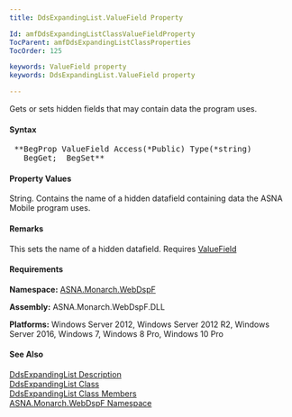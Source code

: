 ```yaml
---
title: DdsExpandingList.ValueField Property

Id: amfDdsExpandingListClassValueFieldProperty
TocParent: amfDdsExpandingListClassProperties
TocOrder: 125

keywords: ValueField property
keywords: DdsExpandingList.ValueField property

---
```


Gets or sets hidden fields that may contain data the program uses.

#### Syntax
<pre class="prettyprint"> **BegProp ValueField Access(*Public) Type(*string)
   BegGet;  BegSet** </pre>

#### Property Values
String. Contains the name of a hidden datafield containing data the ASNA Mobile program uses. 

#### Remarks
This sets the name of a hidden datafield. Requires [ValueField](amfDdsExpandingListClassValueFieldProperty.html)

#### Requirements
**Namespace:** [ASNA.Monarch.WebDspF](amfWebDspFNamespace.html)

**Assembly:** ASNA.Monarch.WebDspF.DLL

**Platforms:** Windows Server 2012, Windows Server 2012 R2, Windows Server 2016, Windows 7, Windows 8 Pro, Windows 10 Pro

#### See Also
[DdsExpandingList Description](amfUnderstandingLists.html)<br /> [ DdsExpandingList Class](amfDdsExpandingListClass.html) <br /> [ DdsExpandingList Class Members](amfDdsExpandingListClassMembers.html) <br /> [ ASNA.Monarch.WebDspF Namespace](amfWebDspFNamespace.html) 

